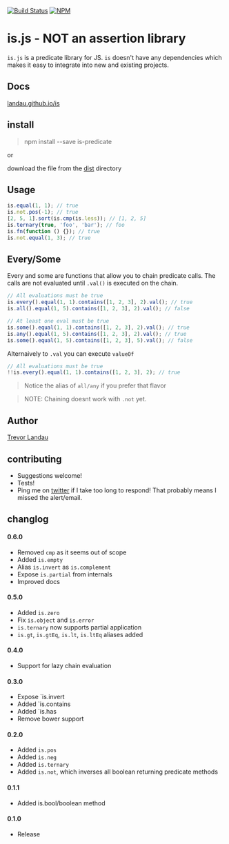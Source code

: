[![Build Status](https://travis-ci.org/landau/is.png?branch=master)](https://travis-ci.org/landau/is)
[![NPM](https://nodei.co/npm/is-predicate.png?downloads=true&stars=true)](https://nodei.co/npm/is-predicate/)
# is.js - NOT an assertion library

`is.js` is a predicate library for JS. `is` doesn't have any dependencies which makes it easy to integrate into new and existing projects.

## Docs
[landau.github.io/is](http://landau.github.io/is/)

## install
> npm install --save is-predicate

or

download the file from the [dist](https://github.com/landau/is/dist/is.js) directory


## Usage
```js
is.equal(1, 1); // true
is.not.pos(-1); // true
[2, 5, 1].sort(is.cmp(is.less)); // [1, 2, 5]
is.ternary(true, 'foo', 'bar'); // foo
is.fn(function () {}); // true
is.not.equal(1, 3); // true
```

## Every/Some

Every and some are functions that allow you to chain predicate calls. The calls are not evaluated until `.val()` is executed on the chain.

```js
// All evaluations must be true
is.every().equal(1, 1).contains([1, 2, 3], 2).val(); // true
is.all().equal(1, 5).contains([1, 2, 3], 2).val(); // false

// At least one eval must be true
is.some().equal(1, 1).contains([1, 2, 3], 2).val(); // true
is.any().equal(1, 5).contains([1, 2, 3], 2).val(); // true
is.some().equal(1, 5).contains([1, 2, 3], 5).val(); // false
```

Alternaively to `.val` you can execute `valueOf`
```js
// All evaluations must be true
!!is.every().equal(1, 1).contains([1, 2, 3], 2); // true
```

> Notice the alias of `all/any` if you prefer that flavor

> NOTE: Chaining doesnt work with `.not` yet.

## Author
[Trevor Landau](http://trevorlandau.net)

## contributing
- Suggestions welcome!
- Tests!
- Ping me on [twitter](http://twitter.com/trevor_landau) if I take too long to respond! That probably means I missed the alert/email.

## changlog
#### 0.6.0
- Removed `cmp` as it seems out of scope
- Added `is.empty`
- Alias `is.invert` as `is.complement`
- Expose `is.partial` from internals
- Improved docs

#### 0.5.0
- Added `is.zero`
- Fix `is.object` and `is.error`
- `is.ternary` now supports partial application
- `is.gt`, `is.gtEq`, `is.lt`, `is.ltEq` aliases added

#### 0.4.0
- Support for lazy chain evaluation

#### 0.3.0
- Expose `is.invert
- Added `is.contains
- Added `is.has
- Remove bower support

#### 0.2.0
- Added `is.pos`
- Added `is.neg`
- Added `is.ternary`
- Added `is.not`, which inverses all boolean returning predicate methods

#### 0.1.1
- Added is.bool/boolean method

#### 0.1.0
- Release
